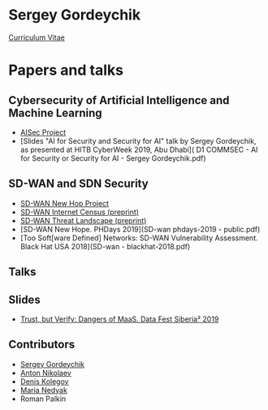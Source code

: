 # Sergey Gordeychik


[Curriculum Vitae](https://www.linkedin.com/in/sergey-gordeychik/)

# Papers and talks 

## Cybersecurity of Artificial Intelligence and Machine Learning

* [AISec Project](https://github.com/sdnewhop/AISec/)
* [Slides "AI for Security and Security for AI" talk by Sergey Gordeychik, as presented at HITB CyberWeek 2019, Abu Dhabi](
D1 COMMSEC - AI for Security or Security for AI - Sergey Gordeychik.pdf)


## SD-WAN and SDN Security 
* [SD-WAN New Hop Project](http://www.scada.sl/search/label/sd-wan) 
* [SD-WAN Internet Census (preprint)](https://arxiv.org/abs/1808.09027)
* [SD-WAN Threat Landscape (preprint)](https://arxiv.org/abs/1811.04583)
* [SD-WAN New Hope. PHDays 2019](SD-wan phdays-2019 - public.pdf)
* [Too Soft[ware Defined] Networks: SD-WAN Vulnerability Assessment. Black Hat USA 2018](SD-wan - blackhat-2018.pdf)

## Talks

## Slides
* [Trust, but Verify: Dangers of MaaS. Data Fest Siberia² 2019](slides/datafest-siberia-2019.pdf)  

## Contributors
* [Sergey Gordeychik](https://twitter.com/scadasl)
* [Anton Nikolaev](https://github.com/manmolecular)
* [Denis Kolegov](https://twitter.com/dnkolegov)
* [Maria Nedyak](https://twitter.com/mariya_ns)
* Roman Palkin
